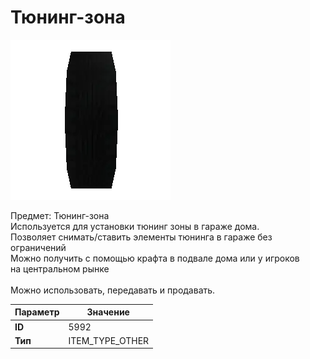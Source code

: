 # Тюнинг-зона

![Item Image](../img/5992.webp?raw=true)

Предмет: Тюнинг-зона<br>Используется для установки тюнинг зоны в гараже дома. <br>Позволяет снимать/ставить элементы тюнинга в гараже без ограничений<br>Можно получить с помощью крафта в подвале дома или у игроков<br>на центральном рынке<br><br>Можно использовать, передавать и продавать.


| Параметр | Значение |
|----------|----------|
| **ID** | 5992 |
| **Тип** | ITEM_TYPE_OTHER |

